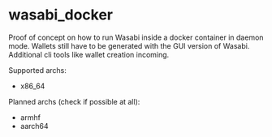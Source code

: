 # wasabi_docker
Proof of concept on how to run Wasabi inside a docker container in daemon mode. Wallets still have to be generated with the GUI version of Wasabi. Additional cli tools like wallet creation incoming.

Supported archs:
* x86_64

Planned archs (check if possible at all):
* armhf
* aarch64
